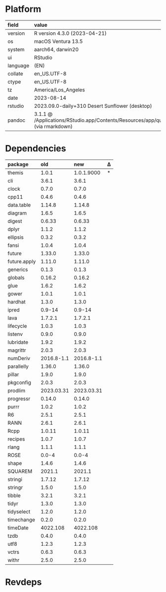 # Platform

|field    |value                                                                                      |
|:--------|:------------------------------------------------------------------------------------------|
|version  |R version 4.3.0 (2023-04-21)                                                               |
|os       |macOS Ventura 13.5                                                                         |
|system   |aarch64, darwin20                                                                          |
|ui       |RStudio                                                                                    |
|language |(EN)                                                                                       |
|collate  |en_US.UTF-8                                                                                |
|ctype    |en_US.UTF-8                                                                                |
|tz       |America/Los_Angeles                                                                        |
|date     |2023-08-14                                                                                 |
|rstudio  |2023.09.0-daily+310 Desert Sunflower (desktop)                                             |
|pandoc   |3.1.1 @ /Applications/RStudio.app/Contents/Resources/app/quarto/bin/tools/ (via rmarkdown) |

# Dependencies

|package      |old        |new        |Δ  |
|:------------|:----------|:----------|:--|
|themis       |1.0.1      |1.0.1.9000 |*  |
|cli          |3.6.1      |3.6.1      |   |
|clock        |0.7.0      |0.7.0      |   |
|cpp11        |0.4.6      |0.4.6      |   |
|data.table   |1.14.8     |1.14.8     |   |
|diagram      |1.6.5      |1.6.5      |   |
|digest       |0.6.33     |0.6.33     |   |
|dplyr        |1.1.2      |1.1.2      |   |
|ellipsis     |0.3.2      |0.3.2      |   |
|fansi        |1.0.4      |1.0.4      |   |
|future       |1.33.0     |1.33.0     |   |
|future.apply |1.11.0     |1.11.0     |   |
|generics     |0.1.3      |0.1.3      |   |
|globals      |0.16.2     |0.16.2     |   |
|glue         |1.6.2      |1.6.2      |   |
|gower        |1.0.1      |1.0.1      |   |
|hardhat      |1.3.0      |1.3.0      |   |
|ipred        |0.9-14     |0.9-14     |   |
|lava         |1.7.2.1    |1.7.2.1    |   |
|lifecycle    |1.0.3      |1.0.3      |   |
|listenv      |0.9.0      |0.9.0      |   |
|lubridate    |1.9.2      |1.9.2      |   |
|magrittr     |2.0.3      |2.0.3      |   |
|numDeriv     |2016.8-1.1 |2016.8-1.1 |   |
|parallelly   |1.36.0     |1.36.0     |   |
|pillar       |1.9.0      |1.9.0      |   |
|pkgconfig    |2.0.3      |2.0.3      |   |
|prodlim      |2023.03.31 |2023.03.31 |   |
|progressr    |0.14.0     |0.14.0     |   |
|purrr        |1.0.2      |1.0.2      |   |
|R6           |2.5.1      |2.5.1      |   |
|RANN         |2.6.1      |2.6.1      |   |
|Rcpp         |1.0.11     |1.0.11     |   |
|recipes      |1.0.7      |1.0.7      |   |
|rlang        |1.1.1      |1.1.1      |   |
|ROSE         |0.0-4      |0.0-4      |   |
|shape        |1.4.6      |1.4.6      |   |
|SQUAREM      |2021.1     |2021.1     |   |
|stringi      |1.7.12     |1.7.12     |   |
|stringr      |1.5.0      |1.5.0      |   |
|tibble       |3.2.1      |3.2.1      |   |
|tidyr        |1.3.0      |1.3.0      |   |
|tidyselect   |1.2.0      |1.2.0      |   |
|timechange   |0.2.0      |0.2.0      |   |
|timeDate     |4022.108   |4022.108   |   |
|tzdb         |0.4.0      |0.4.0      |   |
|utf8         |1.2.3      |1.2.3      |   |
|vctrs        |0.6.3      |0.6.3      |   |
|withr        |2.5.0      |2.5.0      |   |

# Revdeps

